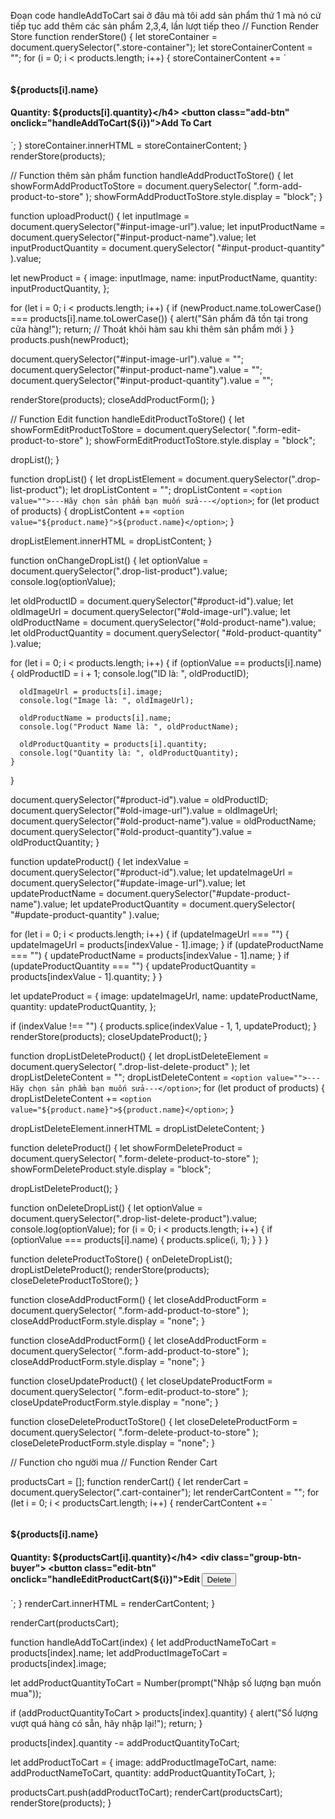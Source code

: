 Đoạn code handleAddToCart sai ở đâu mà tôi add sản phẩm thứ 1 mà nó cứ tiếp tục add thêm các sản phẩm 2,3,4, lần lượt tiếp theo
// Function Render Store
function renderStore() {
  let storeContainer = document.querySelector(".store-container");
  let storeContainerContent = "";
  for (i = 0; i < products.length; i++) {
    storeContainerContent += `<div class="product-item">
    <img src="${products[i].image}"
        alt="">
    <h4 class="product-name">${products[i].name}</h4>
    <h4 class="product-count">Quantity: ${products[i].quantity}</h4>
    <button class="add-btn" onclick="handleAddToCart(${i})">Add To Cart</button>
</div>`;
  }
  storeContainer.innerHTML = storeContainerContent;
}
renderStore(products);

// Function thêm sản phẩm
function handleAddProductToStore() {
  let showFormAddProductToStore = document.querySelector(
    ".form-add-product-to-store"
  );
  showFormAddProductToStore.style.display = "block";
}

function uploadProduct() {
  let inputImage = document.querySelector("#input-image-url").value;
  let inputProductName = document.querySelector("#input-product-name").value;
  let inputProductQuantity = document.querySelector(
    "#input-product-quantity"
  ).value;

  let newProduct = {
    image: inputImage,
    name: inputProductName,
    quantity: inputProductQuantity,
  };

  for (let i = 0; i < products.length; i++) {
    if (newProduct.name.toLowerCase() === products[i].name.toLowerCase()) {
      alert("Sản phẩm đã tồn tại trong cửa hàng!");
      return; // Thoát khỏi hàm sau khi thêm sản phẩm mới
    }
  }
  products.push(newProduct);

  document.querySelector("#input-image-url").value = "";
  document.querySelector("#input-product-name").value = "";
  document.querySelector("#input-product-quantity").value = "";

  renderStore(products);
  closeAddProductForm();
}

// Function Edit
function handleEditProductToStore() {
  let showFormEditProductToStore = document.querySelector(
    ".form-edit-product-to-store"
  );
  showFormEditProductToStore.style.display = "block";

  dropList();
}

function dropList() {
  let dropListElement = document.querySelector(".drop-list-product");
  let dropListContent = "";
  dropListContent = `<option value="">---Hãy chọn sản phẩm bạn muốn sửa---</option>`;
  for (let product of products) {
    dropListContent += `<option value="${product.name}">${product.name}</option>`;
  }

  dropListElement.innerHTML = dropListContent;
}

function onChangeDropList() {
  let optionValue = document.querySelector(".drop-list-product").value;
  console.log(optionValue);

  let oldProductID = document.querySelector("#product-id").value;
  let oldImageUrl = document.querySelector("#old-image-url").value;
  let oldProductName = document.querySelector("#old-product-name").value;
  let oldProductQuantity = document.querySelector(
    "#old-product-quantity"
  ).value;

  for (let i = 0; i < products.length; i++) {
    if (optionValue == products[i].name) {
      oldProductID = i + 1;
      console.log("ID là: ", oldProductID);

      oldImageUrl = products[i].image;
      console.log("Image là: ", oldImageUrl);

      oldProductName = products[i].name;
      console.log("Product Name là: ", oldProductName);

      oldProductQuantity = products[i].quantity;
      console.log("Quantity là: ", oldProductQuantity);
    }
  }

  document.querySelector("#product-id").value = oldProductID;
  document.querySelector("#old-image-url").value = oldImageUrl;
  document.querySelector("#old-product-name").value = oldProductName;
  document.querySelector("#old-product-quantity").value = oldProductQuantity;
}

function updateProduct() {
  let indexValue = document.querySelector("#product-id").value;
  let updateImageUrl = document.querySelector("#update-image-url").value;
  let updateProductName = document.querySelector("#update-product-name").value;
  let updateProductQuantity = document.querySelector(
    "#update-product-quantity"
  ).value;

  for (let i = 0; i < products.length; i++) {
    if (updateImageUrl === "") {
      updateImageUrl = products[indexValue - 1].image;
    }
    if (updateProductName === "") {
      updateProductName = products[indexValue - 1].name;
    }
    if (updateProductQuantity === "") {
      updateProductQuantity = products[indexValue - 1].quantity;
    }
  }

  let updateProduct = {
    image: updateImageUrl,
    name: updateProductName,
    quantity: updateProductQuantity,
  };

  if (indexValue !== "") {
    products.splice(indexValue - 1, 1, updateProduct);
  }
  renderStore(products);
  closeUpdateProduct();
}

function dropListDeleteProduct() {
  let dropListDeleteElement = document.querySelector(
    ".drop-list-delete-product"
  );
  let dropListDeleteContent = "";
  dropListDeleteContent = `<option value="">---Hãy chọn sản phẩm bạn muốn sửa---</option>`;
  for (let product of products) {
    dropListDeleteContent += `<option value="${product.name}">${product.name}</option>`;
  }

  dropListDeleteElement.innerHTML = dropListDeleteContent;
}

function deleteProduct() {
  let showFormDeleteProduct = document.querySelector(
    ".form-delete-product-to-store"
  );
  showFormDeleteProduct.style.display = "block";

  dropListDeleteProduct();
}

function onDeleteDropList() {
  let optionValue = document.querySelector(".drop-list-delete-product").value;
  console.log(optionValue);
  for (i = 0; i < products.length; i++) {
    if (optionValue === products[i].name) {
      products.splice(i, 1);
    }
  }
}

function deleteProductToStore() {
  onDeleteDropList();
  dropListDeleteProduct();
  renderStore(products);
  closeDeleteProductToStore();
}

function closeAddProductForm() {
  let closeAddProductForm = document.querySelector(
    ".form-add-product-to-store"
  );
  closeAddProductForm.style.display = "none";
}

function closeAddProductForm() {
  let closeAddProductForm = document.querySelector(
    ".form-add-product-to-store"
  );
  closeAddProductForm.style.display = "none";
}

function closeUpdateProduct() {
  let closeUpdateProductForm = document.querySelector(
    ".form-edit-product-to-store"
  );
  closeUpdateProductForm.style.display = "none";
}

function closeDeleteProductToStore() {
  let closeDeleteProductForm = document.querySelector(
    ".form-delete-product-to-store"
  );
  closeDeleteProductForm.style.display = "none";
}

// Function cho người mua
// Function Render Cart

productsCart = [];
function renderCart() {
  let renderCart = document.querySelector(".cart-container");
  let renderCartContent = "";
  for (let i = 0; i < productsCart.length; i++) {
    renderCartContent += `<div class="product-item">
    <img src="${products[i].image}"
        alt="">
    <h4 class="product-name">${products[i].name}</h4>
    <h4 class="product-count">Quantity: ${productsCart[i].quantity}</h4>
    <div class="group-btn-buyer">
    <button class="edit-btn" onclick="handleEditProductCart(${i})">Edit</button>
    <button class="delete-btn" onclick="handleDeleteProductCart(${i})">Delete</button>
    </div>
</div>`;
  }
  renderCart.innerHTML = renderCartContent;
}

renderCart(productsCart);

function handleAddToCart(index) {
  let addProductNameToCart = products[index].name;
  let addProductImageToCart = products[index].image;

  let addProductQuantityToCart = Number(prompt("Nhập số lượng bạn muốn mua"));

  if (addProductQuantityToCart > products[index].quantity) {
    alert("Số lượng vượt quá hàng có sẵn, hãy nhập lại!");
    return;
  }

  products[index].quantity -= addProductQuantityToCart;

  let addProductToCart = {
    image: addProductImageToCart,
    name: addProductNameToCart,
    quantity: addProductQuantityToCart,
  };

  productsCart.push(addProductToCart);
  renderCart(productsCart);
  renderStore(products);
}